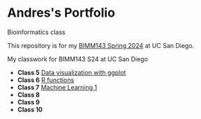 # Andres's Portfolio
Bioinformatics class

This repository is for my [BIMM143 Spring 2024](https://bioboot.github.io/bimm143_S24/) at UC San Diego.

My classwork for BIMM143 S24 at UC San Diego

- **Class 5** [Data visualization with ggplot](https://github.com/a1vasque/bimm143_github/blob/main/classs05%20copy/class05.md)
- **Class 6** [R functions](https://github.com/a1vasque/bimm143_github/blob/main/class06%20copy/Class06.qmd)
- **Class 7** [Machine Learning 1](file:///Users/andresvasquez/Desktop/bimm143/class07/Class07.html)
- **Class 8**
- **Class 9**
- **Class 10**
  
